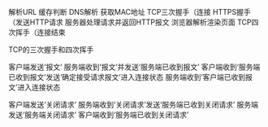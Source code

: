 
解析URL
缓存判断
DNS解析
获取MAC地址
TCP三次握手（连接
HTTPS握手（发送HTTP请求
服务器处理请求并返回HTTP报文
浏览器解析渲染页面
TCP四次挥手（连接结束


TCP的三次握手和四次挥手

客户端发送‘报文’
服务端收到‘报文’并发送‘服务端已收到报文’
客户端收到‘服务端已收到报文’发送‘确定接受请求报文’进入连接状态
服务端收到‘客户端已收到报文’进入连接状态

客户端发送‘关闭请求’
服务端收到‘关闭请求’发送‘服务端已收到关闭请求’
服务端发送‘服务端关闭请求’
客户端收到‘服务端已收到关闭请求’
